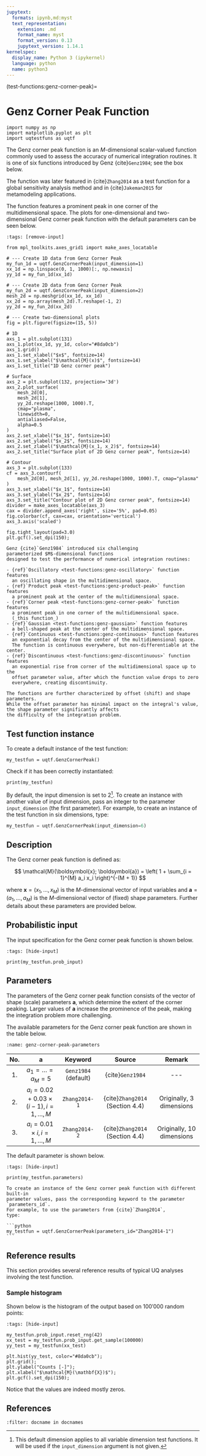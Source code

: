 ```yaml
---
jupytext:
  formats: ipynb,md:myst
  text_representation:
    extension: .md
    format_name: myst
    format_version: 0.13
    jupytext_version: 1.14.1
kernelspec:
  display_name: Python 3 (ipykernel)
  language: python
  name: python3
---
```


(test-functions:genz-corner-peak)=
# Genz Corner Peak Function

```{code-cell} ipython3
import numpy as np
import matplotlib.pyplot as plt
import uqtestfuns as uqtf
```

The Genz corner peak function is an $M$-dimensional scalar-valued
function commonly used to assess the accuracy of numerical
integration routines.
It is one of six functions introduced by Genz {cite}`Genz1984`;
see the box below.

The function was later featured in {cite}`Zhang2014` as a test function
for a global sensitivity analysis method and in {cite}`Jakeman2015` for
metamodeling applications.

The function features a prominent peak in one corner of the multidimensional
space.
The plots for one-dimensional and two-dimensional Genz corner peak function
with the default parameters can be seen below.

```{code-cell} ipython3
:tags: [remove-input]

from mpl_toolkits.axes_grid1 import make_axes_locatable

# --- Create 1D data from Genz Corner Peak
my_fun_1d = uqtf.GenzCornerPeak(input_dimension=1)
xx_1d = np.linspace(0, 1, 1000)[:, np.newaxis]
yy_1d = my_fun_1d(xx_1d)

# --- Create 2D data from Genz Corner Peak
my_fun_2d = uqtf.GenzCornerPeak(input_dimension=2)
mesh_2d = np.meshgrid(xx_1d, xx_1d)
xx_2d = np.array(mesh_2d).T.reshape(-1, 2)
yy_2d = my_fun_2d(xx_2d)

# --- Create two-dimensional plots
fig = plt.figure(figsize=(15, 5))

# 1D
axs_1 = plt.subplot(131)
axs_1.plot(xx_1d, yy_1d, color="#8da0cb")
axs_1.grid()
axs_1.set_xlabel("$x$", fontsize=14)
axs_1.set_ylabel("$\mathcal{M}(x)$", fontsize=14)
axs_1.set_title("1D Genz corner peak")

# Surface
axs_2 = plt.subplot(132, projection='3d')
axs_2.plot_surface(
    mesh_2d[0],
    mesh_2d[1],
    yy_2d.reshape(1000, 1000).T,
    cmap="plasma",
    linewidth=0,
    antialiased=False,
    alpha=0.5
)
axs_2.set_xlabel("$x_1$", fontsize=14)
axs_2.set_ylabel("$x_2$", fontsize=14)
axs_2.set_zlabel("$\mathcal{M}(x_1, x_2)$", fontsize=14)
axs_2.set_title("Surface plot of 2D Genz corner peak", fontsize=14)

# Contour
axs_3 = plt.subplot(133)
cf = axs_3.contourf(
    mesh_2d[0], mesh_2d[1], yy_2d.reshape(1000, 1000).T, cmap="plasma"
)
axs_3.set_xlabel("$x_1$", fontsize=14)
axs_3.set_ylabel("$x_2$", fontsize=14)
axs_3.set_title("Contour plot of 2D Genz corner peak", fontsize=14)
divider = make_axes_locatable(axs_3)
cax = divider.append_axes('right', size='5%', pad=0.05)
fig.colorbar(cf, cax=cax, orientation='vertical')
axs_3.axis('scaled')

fig.tight_layout(pad=3.0)
plt.gcf().set_dpi(150);
```

```{note}
Genz {cite}`Genz1984` introduced six challenging
parameterized $M$-dimensional functions
designed to test the performance of numerical integration routines:

- {ref}`Oscillatory <test-functions:genz-oscillatory>` function features
  an oscillating shape in the multidimensional space.
- {ref}`Product peak <test-functions:genz-product-peak>` function features
  a prominent peak at the center of the multidimensional space.
- {ref}`Corner peak <test-functions:genz-corner-peak>` function features
  a prominent peak in one corner of the multidimensional space.
  (_this function_)
- {ref}`Gaussian <test-functions:genz-gaussian>` function features
  a bell-shaped peak at the center of the multidimensional space.
- {ref}`Continuous <test-functions:genz-continuous>` function features
  an exponential decay from the center of the multidimensional space.
  The function is continuous everywhere, but non-differentiable at the center.
- {ref}`Discontinuous <test-functions:genz-discontinuous>` function features
  an exponential rise from corner of the multidimensional space up to the
  offset parameter value, after which the function value drops to zero
  everywhere, creating discontinuity.

The functions are further characterized by offset (shift) and shape parameters.
While the offset parameter has minimal impact on the integral's value,
the shape parameter significantly affects
the difficulty of the integration problem.
```

## Test function instance

To create a default instance of the test function:

```{code-cell} ipython3
my_testfun = uqtf.GenzCornerPeak()
```

Check if it has been correctly instantiated:

```{code-cell} ipython3
print(my_testfun)
```

By default, the input dimension is set to $2$[^default_dimension].
To create an instance with another value of input dimension,
pass an integer to the parameter `input_dimension` (the first parameter).
For example, to create an instance of the test function in six dimensions,
type:

```python
my_testfun = uqtf.GenzCornerPeak(input_dimension=6)
```

## Description

The Genz corner peak function is defined as:

$$
\mathcal{M}(\boldsymbol{x}; \boldsymbol{a}) = \left( 1 + \sum_{i = 1}^{M} a_i x_i \right)^{-(M + 1)}
$$

where $\boldsymbol{x} = \left( x_1, \ldots, x_M \right)$
is the $M$-dimensional vector of input variables
and $\boldsymbol{a} = \left( a_1, \ldots, a_M \right)$ is the $M$-dimensional
vector of (fixed) shape parameters.
Further details about these parameters are provided below.

## Probabilistic input

The input specification for the Genz corner peak function is shown below.

```{code-cell} ipython3
:tags: [hide-input]

print(my_testfun.prob_input)
```

## Parameters

The parameters of the Genz corner peak function consists
of the vector of shape (scale) parameters $\boldsymbol{a}$,
which determine the extent of the corner peaking.
Larger values of $\boldsymbol{a}$
increase the prominence of the peak,
making the integration problem more challenging.

The available parameters for the Genz corner peak function
are shown in the table below.

```{table} Available parameters of the Genz corner peak function
:name: genz-corner-peak-parameters

```
| No. |                    $\boldsymbol{a}$                    |          Keyword          |             Source              |          Remark           |
|:---:|:------------------------------------------------------:|:-------------------------:|:-------------------------------:|:-------------------------:|
| 1.  |                $a_1 = \ldots = a_M = 5$                | `Genz1984` <br> (default) |        {cite}`Genz1984`         |            ---            |
| 2.  | $a_i = 0.02 + 0.03 \times (i - 1),\, i = 1, \ldots, M$ |       `Zhang2014-1`       | {cite}`Zhang2014` (Section 4.4) | Originally, 3 dimensions  |
| 3.  |       $a_i = 0.01 \times i,\, i = 1, \ldots, M$        |       `Zhang2014-2`       | {cite}`Zhang2014` (Section 4.4) | Originally, 10 dimensions |

The default parameter is shown below.

```{code-cell} ipython3
:tags: [hide-input]

print(my_testfun.parameters)
```

````{note}
To create an instance of the Genz corner peak function with different built-in
parameter values, pass the corresponding keyword to the parameter `parameters_id`.
For example, to use the parameters from {cite}`Zhang2014`,
type:

```python
my_testfun = uqtf.GenzCornerPeak(parameters_id="Zhang2014-1")
```
````

## Reference results

This section provides several reference results of typical UQ analyses involving
the test function.

### Sample histogram

Shown below is the histogram of the output based on $100'000$ random points:

```{code-cell} ipython3
:tags: [hide-input]

my_testfun.prob_input.reset_rng(42)
xx_test = my_testfun.prob_input.get_sample(100000)
yy_test = my_testfun(xx_test)

plt.hist(yy_test, color="#8da0cb");
plt.grid();
plt.ylabel("Counts [-]");
plt.xlabel("$\mathcal{M}(\mathbf{X})$");
plt.gcf().set_dpi(150);
```

Notice that the values are indeed mostly zeros.

## References

```{bibliography}
:filter: docname in docnames
```

[^default_dimension]: This default dimension applies to all variable dimension
test functions. It will be used if the `input_dimension` argument is not given.